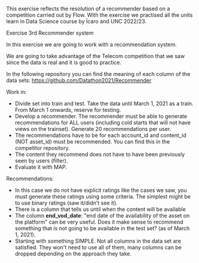 This exercise reflects the resolution of a recommender based on a competition carried out by Flow.
With the exercise we practised all the units learn in Data Science course by Ícaro and UNC 2022/23.

Exercise 
3rd  Recommender system

In this exercise we are going to work with a recommendation system.

We are going to take advantage of the Telecom competition that we saw since the data is real and it is good to practice.

In the following repository you can find the meaning of each column of the data sets:
https://github.com/Datathon2021/Recommender 

Work in:

- Divide set into train and test. Take the data until March 1, 2021 as a train. From March 1 onwards, reserve for testing.
- Develop a recommender. The recommender must be able to generate recommendations for ALL users (including cold starts that will not have views on the trainset). Generate 20 recommendations per user.
- The recommendations have to be for each account_id and content_id (NOT asset_id) must be recommended. You can find this in the competitor repository.
- The content they recommend does not have to have been previously seen by users (filter).
- Evaluate it with MAP.

Recommendations:
- In this case we do not have explicit ratings like the cases we saw, you must generate these ratings using some criteria. The simplest might be to use binary ratings (saw it/didn't see it).
- There is a column that tells us until when the content will be available
- The column **end_vod_date**: "end date of the availability of the asset on the platform" can be very useful. Does it make sense to recommend something that is not going to be available in the test set? (as of March 1, 2021).
- Starting with something SIMPLE. Not all columns in the data set are satisfied. They won't need to use all of them, many columns can be dropped depending on the approach they take.
